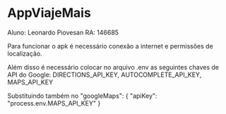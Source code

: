 # AppViajeMais

Aluno: Leonardo Piovesan
RA: 146685

Para funcionar o apk é necessário conexão a internet e permissões de localização.

Além disso é necessário colocar no arquivo .env as seguintes chaves de API do Google:
DIRECTIONS_API_KEY, AUTOCOMPLETE_API_KEY, MAPS_API_KEY

Substituindo também no     "googleMaps": { "apiKey": "process.env.MAPS_API_KEY" }
